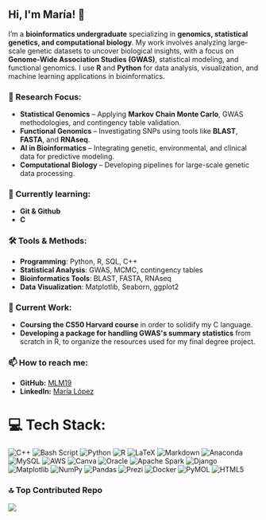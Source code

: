 ## Hi, I'm María! 👋  

I’m a **bioinformatics undergraduate** specializing in **genomics, statistical genetics, and computational biology**. My work involves analyzing large-scale genetic datasets to uncover biological insights, with a focus on **Genome-Wide Association Studies (GWAS)**, statistical modeling, and functional genomics. I use **R** and **Python** for data analysis, visualization, and machine learning applications in bioinformatics.

### 🔬 Research Focus:
- **Statistical Genomics** – Applying **Markov Chain Monte Carlo**, GWAS methodologies, and contingency table validation.
- **Functional Genomics** – Investigating SNPs using tools like **BLAST**, **FASTA**, and **RNAseq**.
- **AI in Bioinformatics** – Integrating genetic, environmental, and clinical data for predictive modeling.
- **Computational Biology** – Developing pipelines for large-scale genetic data processing.

### 🌱 Currently learning: 
- **Git & Github**
- **C**

### 🛠️ Tools & Methods:
- **Programming**: Python, R, SQL, C++  
- **Statistical Analysis**: GWAS, MCMC, contingency tables  
- **Bioinformatics Tools**: BLAST, FASTA, RNAseq  
- **Data Visualization**: Matplotlib, Seaborn, ggplot2  

### 🔭 Current Work:
- **Coursing the CS50 Harvard course** in order to solidify my C language.
- **Developing a package for handling GWAS's summary statistics** from scratch in R, to organize the resources used for my final degree project.

### 📫 How to reach me:
- **GitHub:** [MLM19](https://github.com/MLM19)
- **LinkedIn:** [María López](https://www.linkedin.com/in/maria-lopez-moriana/)

# 💻 Tech Stack:
![C++](https://img.shields.io/badge/c++-%2300599C.svg?style=for-the-badge&logo=c%2B%2B&logoColor=white) 
![Bash Script](https://img.shields.io/badge/bash_script-%23121011.svg?style=for-the-badge&logo=gnu-bash&logoColor=white) 
![Python](https://img.shields.io/badge/python-3670A0?style=for-the-badge&logo=python&logoColor=ffdd54) 
![R](https://img.shields.io/badge/r-%23276DC3.svg?style=for-the-badge&logo=r&logoColor=white) 
![LaTeX](https://img.shields.io/badge/latex-%23008080.svg?style=for-the-badge&logo=latex&logoColor=white) 
![Markdown](https://img.shields.io/badge/markdown-%23000000.svg?style=for-the-badge&logo=markdown&logoColor=white) 
![Anaconda](https://img.shields.io/badge/Anaconda-%2344A833.svg?style=for-the-badge&logo=anaconda&logoColor=white) 
![MySQL](https://img.shields.io/badge/mysql-4479A1.svg?style=for-the-badge&logo=mysql&logoColor=white) 
![AWS](https://img.shields.io/badge/AWS-%23FF9900.svg?style=for-the-badge&logo=amazon-aws&logoColor=white) 
![Canva](https://img.shields.io/badge/Canva-%2300C4CC.svg?style=for-the-badge&logo=Canva&logoColor=white) 
![Oracle](https://img.shields.io/badge/Oracle-F80000?style=for-the-badge&logo=oracle&logoColor=white) 
![Apache Spark](https://img.shields.io/badge/Apache%20Spark-FDEE21?style=for-the-badge&logo=apachespark&logoColor=black) 
![Django](https://img.shields.io/badge/django-%23092E20.svg?style=for-the-badge&logo=django&logoColor=white) 
![Matplotlib](https://img.shields.io/badge/Matplotlib-%23ffffff.svg?style=for-the-badge&logo=Matplotlib&logoColor=black) 
![NumPy](https://img.shields.io/badge/numpy-%23013243.svg?style=for-the-badge&logo=numpy&logoColor=white) 
![Pandas](https://img.shields.io/badge/pandas-%23150458.svg?style=for-the-badge&logo=pandas&logoColor=white) 
![Prezi](https://img.shields.io/badge/Prezi-%23000000.svg?style=for-the-badge&logo=Prezi&logoColor=white) 
![Docker](https://img.shields.io/badge/docker-%230db7ed.svg?style=for-the-badge&logo=docker&logoColor=white) 
![PyMOL](https://img.shields.io/badge/PyMOL-%23009688.svg?style=for-the-badge&logo=PyMOL&logoColor=white)
![HTML5](https://img.shields.io/badge/html5-%23E34F26.svg?style=for-the-badge&logo=html5&logoColor=white) 


### 🔝 Top Contributed Repo
![](https://github-contributor-stats.vercel.app/api?username=MLM19&limit=5&theme=vue&combine_all_yearly_contributions=true)

